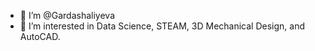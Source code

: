 - 👋 I’m @Gardashaliyeva
- 👀 I’m interested in Data Science, STEAM, 3D Mechanical Design, and AutoCAD.
<!---
Gardashaliyeva/Gardashaliyeva is a ✨ special ✨ repository because its `README.md` (this file) appears on your GitHub profile.
You can click the Preview link to take a look at your changes.
--->
